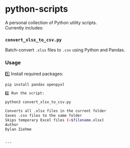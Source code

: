 # python-scripts

A personal collection of Python utility scripts.  
Currently includes:

### `convert_xlsx_to_csv.py`

Batch-convert `.xlsx` files to `.csv` using Python and Pandas.

### Usage

1️⃣ Install required packages:

```bash
pip install pandas openpyxl

2️⃣ Run the script:

python3 convert_xlsx_to_csv.py

Converts all .xlsx files in the current folder
Saves .csv files to the same folder
Skips temporary Excel files (~$filename.xlsx)
Author
Dylan Ziehme


---
